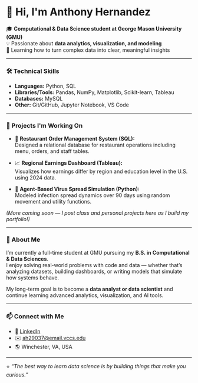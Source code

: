 # 👋 Hi, I'm Anthony Hernandez

🎓 **Computational & Data Science student at George Mason University (GMU)**  
💡 Passionate about **data analytics, visualization, and modeling**  
🧠 Learning how to turn complex data into clear, meaningful insights  

---

### 🛠️ Technical Skills
- **Languages:** Python, SQL  
- **Libraries/Tools:** Pandas, NumPy, Matplotlib, Scikit-learn, Tableau  
- **Databases:** MySQL  
- **Other:** Git/GitHub, Jupyter Notebook, VS Code

---

### 🚀 Projects I'm Working On
- 🧮 **Restaurant Order Management System (SQL):**  
  Designed a relational database for restaurant operations including menu, orders, and staff tables.
  
- 📈 **Regional Earnings Dashboard (Tableau):**  
  Visualizes how earnings differ by region and education level in the U.S. using 2024 data.

- 🧬 **Agent-Based Virus Spread Simulation (Python):**  
  Modeled infection spread dynamics over 90 days using random movement and utility functions.

*(More coming soon — I post class and personal projects here as I build my portfolio!)*

---

### 🧩 About Me
I’m currently a full-time student at GMU pursuing my **B.S. in Computational & Data Sciences**.  
I enjoy solving real-world problems with code and data — whether that’s analyzing datasets, building dashboards, or writing models that simulate how systems behave.  

My long-term goal is to become a **data analyst or data scientist** and continue learning advanced analytics, visualization, and AI tools.

---

### 📫 Connect with Me
- 💼 [LinkedIn](https://www.linkedin.com/anthony-hernandez-b3a367200) 
- ✉️ [ah29037@email.vccs.edu](mailto:anthony.hernandez1@mail.com)
- 🌎 Winchester, VA, USA  

---

⭐ *“The best way to learn data science is by building things that make you curious.”*
